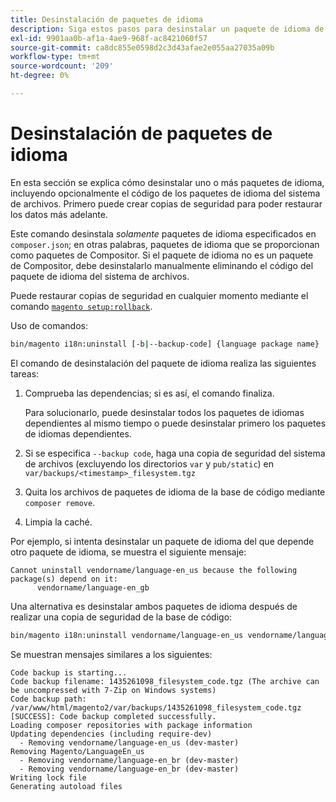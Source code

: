 ```yaml
---
title: Desinstalación de paquetes de idioma
description: Siga estos pasos para desinstalar un paquete de idioma de Adobe Commerce.
exl-id: 9901aa0b-af1a-4ae9-968f-ac8421060f57
source-git-commit: ca8dc855e0598d2c3d43afae2e055aa27035a09b
workflow-type: tm+mt
source-wordcount: '209'
ht-degree: 0%

---
```


# Desinstalación de paquetes de idioma

En esta sección se explica cómo desinstalar uno o más paquetes de idioma, incluyendo opcionalmente el código de los paquetes de idioma del sistema de archivos. Primero puede crear copias de seguridad para poder restaurar los datos más adelante.

Este comando desinstala *solamente* paquetes de idioma especificados en `composer.json`; en otras palabras, paquetes de idioma que se proporcionan como paquetes de Compositor. Si el paquete de idioma no es un paquete de Compositor, debe desinstalarlo manualmente eliminando el código del paquete de idioma del sistema de archivos.

Puede restaurar copias de seguridad en cualquier momento mediante el comando [`magento setup:rollback`](uninstall-modules.md#roll-back-the-file-system-database-or-media-files).

Uso de comandos:

```bash
bin/magento i18n:uninstall [-b|--backup-code] {language package name} ... {language package name}
```

El comando de desinstalación del paquete de idioma realiza las siguientes tareas:

1. Comprueba las dependencias; si es así, el comando finaliza.

   Para solucionarlo, puede desinstalar todos los paquetes de idiomas dependientes al mismo tiempo o puede desinstalar primero los paquetes de idiomas dependientes.

1. Si se especifica `--backup code`, haga una copia de seguridad del sistema de archivos (excluyendo los directorios `var` y `pub/static`) en `var/backups/<timestamp>_filesystem.tgz`
1. Quita los archivos de paquetes de idioma de la base de código mediante `composer remove`.
1. Limpia la caché.

Por ejemplo, si intenta desinstalar un paquete de idioma del que depende otro paquete de idioma, se muestra el siguiente mensaje:

```
Cannot uninstall vendorname/language-en_us because the following package(s) depend on it:
      vendorname/language-en_gb
```

Una alternativa es desinstalar ambos paquetes de idioma después de realizar una copia de seguridad de la base de código:

```bash
bin/magento i18n:uninstall vendorname/language-en_us vendorname/language-en_gb --backup-code
```

Se muestran mensajes similares a los siguientes:

```
Code backup is starting...
Code backup filename: 1435261098_filesystem_code.tgz (The archive can be uncompressed with 7-Zip on Windows systems)
Code backup path: /var/www/html/magento2/var/backups/1435261098_filesystem_code.tgz
[SUCCESS]: Code backup completed successfully.
Loading composer repositories with package information
Updating dependencies (including require-dev)
  - Removing vendorname/language-en_us (dev-master)
Removing Magento/LanguageEn_us
  - Removing vendorname/language-en_br (dev-master)
  - Removing vendorname/language-en_br (dev-master)
Writing lock file
Generating autoload files
```
